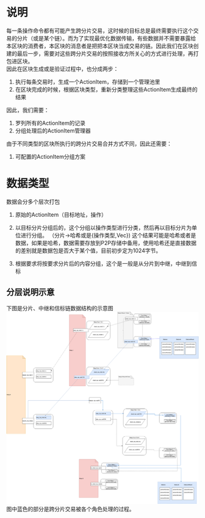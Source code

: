 # 说明
每一条操作命令都有可能产生跨分片交易，这时候的目标总是最终需要执行这个交易的分片（或是某个链）。而为了实现最优化数据传输，有些数据并不需要暴露给本区块的消费者，本区块的消息者是把把本区块当成交易的链。因此我们在区块创建的最后一步，需要对这些跨分片交易的按照接收方所关心的方式进行处理，再打包进区块。  
因此在区块生成或是验证过程中，也分成两步：
1. 执行每条交易时，生成一个ActionItem，存储到一个管理池里
2. 在区块完成的时候，根据区块类型，重新分类整理这些ActionItem生成最终的结果

因此，我们需要：
1. 罗列所有的ActionItem的记录
2. 分组处理后的ActionItem管理器

由于不同类型的区块所执行的跨分片交易合并方式不同，因此还需要：
1. 可配置的ActionItem分组方案

# 数据类型
数据会分多个层次打包
1. 原始的ActionItem（目标地址，操作）
2. 以目标分片分组后的，这个分组以操作类型进行分类，然后再以目标分片为单位进行分组。
（分片->哈希或是{操作类型,Vec<ActionItem>})
这个结果可能是哈希或者是数据，如果是哈希，数据需要存放到P2P存储中备用，使用哈希还是直接数据的差别就是数据包是否大于某个值，目前初步定为1024字节。

3. 根据要求将按要求分片后的内容分组，这个是一般是从分片到中继，中继到信标


## 分层说明示意
下图是分片、中继和信标链数据结构的示意图
![](imgs/cross-shard-actions.png)
图中蓝色的部分是跨分片交易被各个角色处理的过程。
